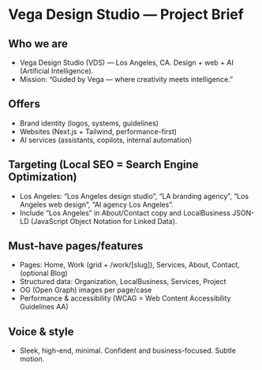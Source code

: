 # Vega Design Studio — Project Brief

## Who we are
- Vega Design Studio (VDS) — Los Angeles, CA. Design + web + AI (Artificial Intelligence).
- Mission: “Guided by Vega — where creativity meets intelligence.”

## Offers
- Brand identity (logos, systems, guidelines)
- Websites (Next.js + Tailwind, performance-first)
- AI services (assistants, copilots, internal automation)

## Targeting (Local SEO = Search Engine Optimization)
- Los Angeles: “Los Angeles design studio”, “LA branding agency”, “Los Angeles web design”, “AI agency Los Angeles”.
- Include “Los Angeles” in About/Contact copy and LocalBusiness JSON-LD (JavaScript Object Notation for Linked Data).

## Must-have pages/features
- Pages: Home, Work (grid + /work/[slug]), Services, About, Contact, (optional Blog)
- Structured data: Organization, LocalBusiness, Services, Project
- OG (Open Graph) images per page/case
- Performance & accessibility (WCAG = Web Content Accessibility Guidelines AA)

## Voice & style
- Sleek, high-end, minimal. Confident and business-focused. Subtle motion.
